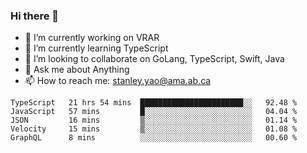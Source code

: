### Hi there 👋

- 🔭 I’m currently working on VRAR
- 🌱 I’m currently learning TypeScript
- 👯 I’m looking to collaborate on GoLang, TypeScript, Swift, Java
- 💬 Ask me about Anything
- 📫 How to reach me: stanley.yao@ama.ab.ca


<!--START_SECTION:waka-->
```text
TypeScript   21 hrs 54 mins  ███████████████████████░░   92.48 % 
JavaScript   57 mins         █░░░░░░░░░░░░░░░░░░░░░░░░   04.04 % 
JSON         16 mins         ▒░░░░░░░░░░░░░░░░░░░░░░░░   01.14 % 
Velocity     15 mins         ▒░░░░░░░░░░░░░░░░░░░░░░░░   01.08 % 
GraphQL      8 mins          ░░░░░░░░░░░░░░░░░░░░░░░░░   00.60 % 
```
<!--END_SECTION:waka-->
